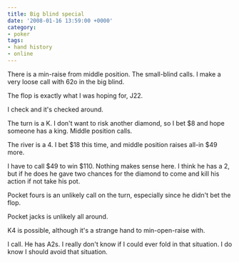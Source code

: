 ```yaml
---
title: Big blind special
date: '2008-01-16 13:59:00 +0000'
category:
- poker
tags:
- hand history
- online
---
```

There is a min-raise from middle position. The small-blind calls. I make a very
loose call with 62o in the big blind.

The flop is exactly what I was hoping for, J22.

I check and it's checked around.

The turn is a K. I don't want to risk another diamond, so I bet $8 and hope
someone has a king. Middle position calls.

The river is a 4. I bet $18 this time, and middle position raises all-in $49
more.

I have to call $49 to win $110. Nothing makes sense here. I think he has a 2,
but if he does he gave two chances for the diamond to come and kill his action
if not take his pot.

Pocket fours is an unlikely call on the turn, especially since he didn't bet the
flop.

Pocket jacks is unlikely all around.

K4 is possible, although it's a strange hand to min-open-raise with.

I call. He has A2s. I really don't know if I could ever fold in that situation.
I do know I should avoid that situation.
